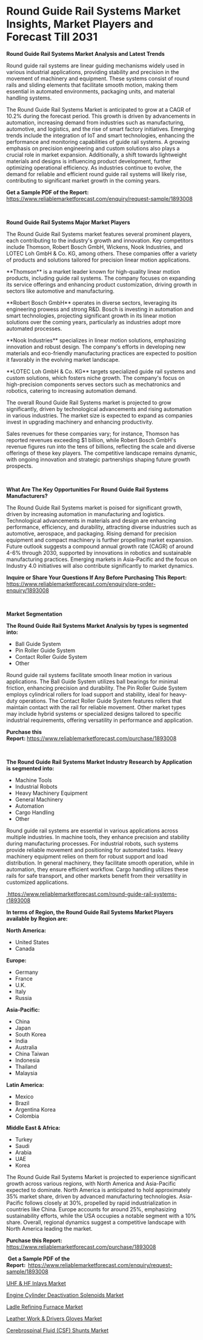 <p><h1>Round Guide Rail Systems Market Insights, Market Players and Forecast Till 2031</h1></p><p><strong>Round Guide Rail Systems Market Analysis and Latest Trends</strong></p>
<p><p>Round guide rail systems are linear guiding mechanisms widely used in various industrial applications, providing stability and precision in the movement of machinery and equipment. These systems consist of round rails and sliding elements that facilitate smooth motion, making them essential in automated environments, packaging units, and material handling systems.</p><p>The Round Guide Rail Systems Market is anticipated to grow at a CAGR of 10.2% during the forecast period. This growth is driven by advancements in automation, increasing demand from industries such as manufacturing, automotive, and logistics, and the rise of smart factory initiatives. Emerging trends include the integration of IoT and smart technologies, enhancing the performance and monitoring capabilities of guide rail systems. A growing emphasis on precision engineering and custom solutions also plays a crucial role in market expansion. Additionally, a shift towards lightweight materials and designs is influencing product development, further optimizing operational efficiency. As industries continue to evolve, the demand for reliable and efficient round guide rail systems will likely rise, contributing to significant market growth in the coming years.</p></p>
<p><strong>Get a Sample PDF of the Report:&nbsp;</strong> <a href="https://www.reliablemarketforecast.com/enquiry/request-sample/1893008?utm_campaign=1130&utm_medium=2&utm_source=Github&utm_content=ia&utm_term=24102024&utm_id=round-guide-rail-systems">https://www.reliablemarketforecast.com/enquiry/request-sample/1893008</a></p>
<p>&nbsp;</p>
<p><strong>Round Guide Rail Systems Major Market Players</strong></p>
<p><p>The Round Guide Rail Systems market features several prominent players, each contributing to the industry's growth and innovation. Key competitors include Thomson, Robert Bosch GmbH, Wickens, Nook Industries, and LOTEC Loh GmbH & Co. KG, among others. These companies offer a variety of products and solutions tailored for precision linear motion applications.</p><p>**Thomson** is a market leader known for high-quality linear motion products, including guide rail systems. The company focuses on expanding its service offerings and enhancing product customization, driving growth in sectors like automotive and manufacturing.</p><p>**Robert Bosch GmbH** operates in diverse sectors, leveraging its engineering prowess and strong R&D. Bosch is investing in automation and smart technologies, projecting significant growth in its linear motion solutions over the coming years, particularly as industries adopt more automated processes.</p><p>**Nook Industries** specializes in linear motion solutions, emphasizing innovation and robust design. The company's efforts in developing new materials and eco-friendly manufacturing practices are expected to position it favorably in the evolving market landscape.</p><p>**LOTEC Loh GmbH & Co. KG** targets specialized guide rail systems and custom solutions, which fosters niche growth. The company's focus on high-precision components serves sectors such as mechatronics and robotics, catering to increasing automation demand.</p><p>The overall Round Guide Rail Systems market is projected to grow significantly, driven by technological advancements and rising automation in various industries. The market size is expected to expand as companies invest in upgrading machinery and enhancing productivity. </p><p>Sales revenues for these companies vary; for instance, Thomson has reported revenues exceeding $1 billion, while Robert Bosch GmbH's revenue figures run into the tens of billions, reflecting the scale and diverse offerings of these key players. The competitive landscape remains dynamic, with ongoing innovation and strategic partnerships shaping future growth prospects.</p></p>
<p>&nbsp;</p>
<p><strong>What Are The Key Opportunities For Round Guide Rail Systems Manufacturers?</strong></p>
<p><p>The Round Guide Rail Systems market is poised for significant growth, driven by increasing automation in manufacturing and logistics. Technological advancements in materials and design are enhancing performance, efficiency, and durability, attracting diverse industries such as automotive, aerospace, and packaging. Rising demand for precision equipment and compact machinery is further propelling market expansion. Future outlook suggests a compound annual growth rate (CAGR) of around 4-6% through 2030, supported by innovations in robotics and sustainable manufacturing practices. Emerging markets in Asia-Pacific and the focus on Industry 4.0 initiatives will also contribute significantly to market dynamics.</p></p>
<p><strong>Inquire or Share Your Questions If Any Before Purchasing This Report:</strong> <a href="https://www.reliablemarketforecast.com/enquiry/pre-order-enquiry/1893008?utm_campaign=1130&utm_medium=2&utm_source=Github&utm_content=ia&utm_term=24102024&utm_id=round-guide-rail-systems">https://www.reliablemarketforecast.com/enquiry/pre-order-enquiry/1893008</a></p>
<p>&nbsp;</p>
<p><strong>Market Segmentation</strong></p>
<p><strong>The Round Guide Rail Systems Market Analysis by types is segmented into:</strong></p>
<p><ul><li>Ball Guide System</li><li>Pin Roller Guide System</li><li>Contact Roller Guide System</li><li>Other</li></ul></p>
<p><p>Round guide rail systems facilitate smooth linear motion in various applications. The Ball Guide System utilizes ball bearings for minimal friction, enhancing precision and durability. The Pin Roller Guide System employs cylindrical rollers for load support and stability, ideal for heavy-duty operations. The Contact Roller Guide System features rollers that maintain contact with the rail for reliable movement. Other market types may include hybrid systems or specialized designs tailored to specific industrial requirements, offering versatility in performance and application.</p></p>
<p><strong>Purchase this Report:&nbsp;</strong><a href="https://www.reliablemarketforecast.com/purchase/1893008?utm_campaign=1130&utm_medium=2&utm_source=Github&utm_content=ia&utm_term=24102024&utm_id=round-guide-rail-systems">https://www.reliablemarketforecast.com/purchase/1893008</a></p>
<p>&nbsp;</p>
<p><strong>The Round Guide Rail Systems Market Industry Research by Application is segmented into:</strong></p>
<p><ul><li>Machine Tools</li><li>Industrial Robots</li><li>Heavy Machinery Equipment</li><li>General Machinery</li><li>Automation</li><li>Cargo Handling</li><li>Other</li></ul></p>
<p><p>Round guide rail systems are essential in various applications across multiple industries. In machine tools, they enhance precision and stability during manufacturing processes. For industrial robots, such systems provide reliable movement and positioning for automated tasks. Heavy machinery equipment relies on them for robust support and load distribution. In general machinery, they facilitate smooth operation, while in automation, they ensure efficient workflow. Cargo handling utilizes these rails for safe transport, and other markets benefit from their versatility in customized applications.</p></p>
<p><a href="https://www.reliablemarketforecast.com/round-guide-rail-systems-r1893008?utm_campaign=1130&utm_medium=2&utm_source=Github&utm_content=ia&utm_term=24102024&utm_id=round-guide-rail-systems">&nbsp;https://www.reliablemarketforecast.com/round-guide-rail-systems-r1893008</a></p>
<p><strong>In terms of Region, the Round Guide Rail Systems Market Players available by Region are:</strong></p>
<p>
    <p> <strong> North America: </strong>
        <ul>
            <li>United States</li>
            <li>Canada</li>
        </ul>
        </p> 
    <p> <strong> Europe: </strong>
        <ul>
            <li>Germany</li>
            <li>France</li>
            <li>U.K.</li>
            <li>Italy</li>
            <li>Russia</li>
        </ul>
        </p> 
    <p> <strong> Asia-Pacific: </strong>
        <ul>
            <li>China</li>
            <li>Japan</li>
            <li>South Korea</li>
            <li>India</li>
            <li>Australia</li>
            <li>China Taiwan</li>
            <li>Indonesia</li>
            <li>Thailand</li>
            <li>Malaysia</li>
        </ul>
        </p> 
    <p> <strong> Latin America: </strong>
        <ul>
            <li>Mexico</li>
            <li>Brazil</li>
            <li>Argentina Korea</li>
            <li>Colombia</li>
        </ul>
        </p> 
    <p> <strong> Middle East & Africa: </strong>
        <ul>
            <li>Turkey</li>
            <li>Saudi</li>
            <li>Arabia</li>
            <li>UAE</li>
            <li>Korea</li>
        </ul>
    </p>
    </p>
<p><p>The Round Guide Rail Systems Market is projected to experience significant growth across various regions, with North America and Asia-Pacific expected to dominate. North America is anticipated to hold approximately 35% market share, driven by advanced manufacturing technologies. Asia-Pacific follows closely at 30%, propelled by rapid industrialization in countries like China. Europe accounts for around 25%, emphasizing sustainability efforts, while the USA occupies a notable segment with a 10% share. Overall, regional dynamics suggest a competitive landscape with North America leading the market.</p></p>
<p><strong>Purchase this Report: </strong><a href="https://www.reliablemarketforecast.com/purchase/1893008?utm_campaign=1130&utm_medium=2&utm_source=Github&utm_content=ia&utm_term=24102024&utm_id=round-guide-rail-systems">https://www.reliablemarketforecast.com/purchase/1893008</a></p>
<p>&nbsp;<strong>Get a Sample PDF of the Report:&nbsp;&nbsp;</strong><a href="https://www.reliablemarketforecast.com/enquiry/request-sample/1893008?utm_campaign=1130&utm_medium=2&utm_source=Github&utm_content=ia&utm_term=24102024&utm_id=round-guide-rail-systems">https://www.reliablemarketforecast.com/enquiry/request-sample/1893008</a></p>
<p><strong></strong></p>
<p><p><a href="https://github.com/radmanjxendrisczn/Market-Research-Report-List-1/blob/main/uhf-hf-inlays-market.md?utm_campaign=1130&utm_medium=2&utm_source=Github&utm_content=ia&utm_term=24102024&utm_id=round-guide-rail-systems">UHF & HF Inlays Market</a></p><p><a href="https://github.com/habinadmshaulz/Market-Research-Report-List-1/blob/main/engine-cylinder-deactivation-solenoids-market.md?utm_campaign=1130&utm_medium=2&utm_source=Github&utm_content=ia&utm_term=24102024&utm_id=round-guide-rail-systems">Engine Cylinder Deactivation Solenoids Market</a></p><p><a href="https://issuu.com/reportprime-2/docs/ladle-refining-furnace-market-size-_065e3b82a62fe9?utm_campaign=1130&utm_medium=2&utm_source=Github&utm_content=ia&utm_term=24102024&utm_id=round-guide-rail-systems">Ladle Refining Furnace Market</a></p><p><a href="https://www.linkedin.com/pulse/leather-work-drivers-gloves-market-forecast-global-trends-ayouf?utm_campaign=1130&utm_medium=2&utm_source=Github&utm_content=ia&utm_term=24102024&utm_id=round-guide-rail-systems">Leather Work & Drivers Gloves Market</a></p><p><a href="https://www.linkedin.com/pulse/cerebrospinal-fluid-csf-shunts-spectrum-usage-patterns-sector-2ej6f?utm_campaign=1130&utm_medium=2&utm_source=Github&utm_content=ia&utm_term=24102024&utm_id=round-guide-rail-systems">Cerebrospinal Fluid (CSF) Shunts Market</a></p></p>